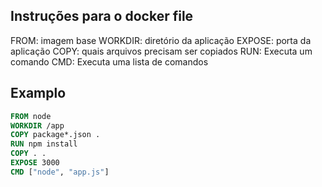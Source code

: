 ## Instruções para o docker file

FROM: imagem base
WORKDIR: diretório da aplicação
EXPOSE: porta da aplicação
COPY: quais arquivos precisam ser copiados
RUN: Executa um comando
CMD: Executa uma lista de comandos

## Examplo

```Dockerfile
FROM node
WORKDIR /app
COPY package*.json .
RUN npm install
COPY . .
EXPOSE 3000
CMD ["node", "app.js"]
```